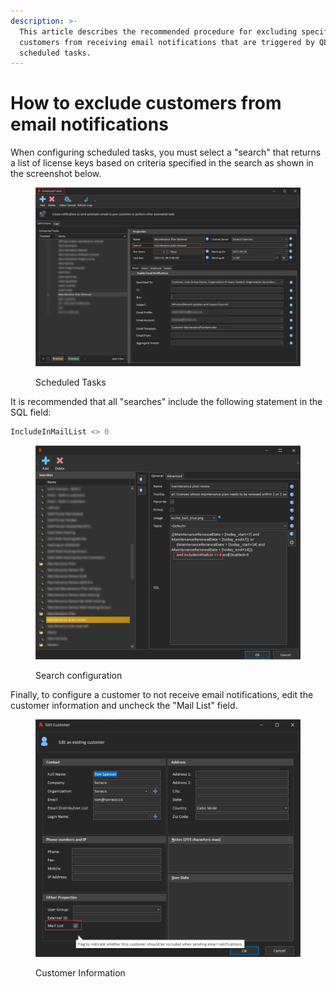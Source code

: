```yaml
---
description: >-
  This article describes the recommended procedure for excluding specific
  customers from receiving email notifications that are triggered by QLM's
  scheduled tasks.
---
```


# How to exclude customers from email notifications

When configuring scheduled tasks, you must select a "search" that returns a list of license keys based on criteria specified in the search as shown in the screenshot below.

<figure><img src="../.gitbook/assets/image (1) (1).png" alt=""><figcaption><p>Scheduled Tasks</p></figcaption></figure>

It is recommended that all "searches" include the following statement in the SQL field:&#x20;

```sql
IncludeInMailList <> 0
```

<figure><img src="../.gitbook/assets/image (1) (1) (1).png" alt=""><figcaption><p>Search configuration</p></figcaption></figure>

Finally, to configure a customer to not receive email notifications, edit the customer information and uncheck the "Mail List" field.

<figure><img src="../.gitbook/assets/image (3) (1).png" alt=""><figcaption><p>Customer Information</p></figcaption></figure>

